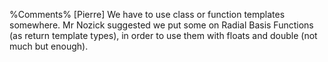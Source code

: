 





%Comments%
[Pierre]
We have to use class or function templates somewhere. Mr Nozick suggested we put some on Radial Basis Functions (as return template types), in order to use them with floats and double (not much but enough).
